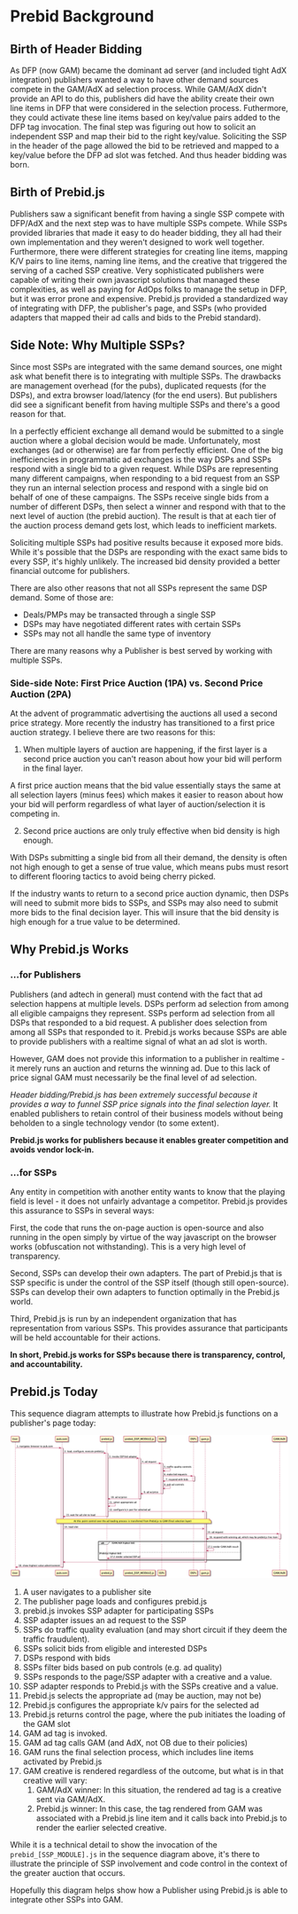 # Prebid Background

## Birth of Header Bidding

As DFP (now GAM) became the dominant ad server (and included tight AdX integration) publishers wanted a way to have other demand sources compete in the GAM/AdX ad selection process. While GAM/AdX didn't provide an API to do this, publishers did have the ability create their own line items in DFP that were considered in the selection process. Futhermore, they could activate these line items based on key/value pairs added to the DFP tag invocation. The final step was figuring out how to solicit an independent SSP and map their bid to the right key/value. Soliciting the SSP in the header of the page allowed the bid to be retrieved and mapped to a key/value before the DFP ad slot was fetched. And thus header bidding was born.

## Birth of Prebid.js

Publishers saw a significant benefit from having a single SSP compete with DFP/AdX and the next step was to have multiple SSPs compete. While SSPs provided libraries that made it easy to do header bidding, they all had their own implementation and they weren't designed to work well together. Furthermore, there were different strategies for creating line items, mapping K/V pairs to line items, naming line items, and the creative that triggered the serving of a cached SSP creative. Very sophisticated publishers were capable of writing their own javascript solutions that managed these complexities, as well as paying for AdOps folks to manage the setup in DFP, but it was error prone and expensive. Prebid.js provided a standardized way of integrating with DFP, the publisher's page, and SSPs (who provided adapters that mapped their ad calls and bids to the Prebid standard).

## Side Note: Why Multiple SSPs?

Since most SSPs are integrated with the same demand sources, one might ask what benefit there is to integrating with multiple SSPs. The drawbacks are management overhead (for the pubs), duplicated requests (for the DSPs), and extra browser load/latency (for the end users). But publishers did see a significant benefit from having multiple SSPs and there's a good reason for that.

In a perfectly efficient exchange all demand would be submitted to a single auction where a global decision would be made. Unfortunately, most exchanges (ad or otherwise) are far from perfectly efficient. One of the big inefficiencies in programmatic ad exchanges is the way DSPs and SSPs respond with a single bid to a given request. While DSPs are representing many different campaigns, when responding to a bid request from an SSP they run an internal selection process and respond with a single bid on behalf of one of these campaigns. The SSPs receive single bids from a number of different DSPs, then select a winner and respond with that to the next level of auction (the prebid auction). The result is that at each tier of the auction process demand gets lost, which leads to inefficient markets.

Soliciting multiple SSPs had positive results because it exposed more bids. While it's possible that the DSPs are responding with the exact same bids to every SSP, it's highly unlikely. The increased bid density provided a better financial outcome for publishers.

There are also other reasons that not all SSPs represent the same DSP demand. Some of those are:
* Deals/PMPs may be transacted through a single SSP
* DSPs may have negotiated different rates with certain SSPs
* SSPs may not all handle the same type of inventory

There are many reasons why a Publisher is best served by working with multiple SSPs.

### Side-side Note: First Price Auction (1PA) vs. Second Price Auction (2PA)

At the advent of programmatic advertising the auctions all used a second price strategy. More recently the industry has transitioned to a first price auction strategy. I believe there are two reasons for this:
1. When multiple layers of auction are happening, if the first layer is a second price auction you can't reason about how your bid will perform in the final layer.

A first price auction means that the bid value essentially stays the same at all selection layers (minus fees) which makes it easier to reason about how your bid will perform regardless of what layer of auction/selection it is competing in.

2) Second price auctions are only truly effective when bid density is high enough.

With DSPs submitting a single bid from all their demand, the density is often not high enough to get a sense of true value, which means pubs must resort to different flooring tactics to avoid being cherry picked.

If the industry wants to return to a second price auction dynamic, then DSPs will need to submit more bids to SSPs, and SSPs may also need to submit more bids to the final decision layer. This will insure that the bid density is high enough for a true value to be determined.


## Why Prebid.js Works

### …for Publishers

Publishers (and adtech in general) must contend with the fact that ad selection happens at multiple levels. DSPs perform ad selection from among all eligible campaigns they represent. SSPs perform ad selection from all DSPs that responded to a bid request. A publisher does selection from among all SSPs that responded to it. Prebid.js works because SSPs are able to provide publishers with a realtime signal of what an ad slot is worth.

However, GAM does not provide this information to a publisher in realtime - it merely runs an auction and returns the winning ad. Due to this lack of price signal GAM must necessarily be the final level of ad selection.

*Header bidding/Prebid.js has been extremely successful because it provides a way to funnel SSP price signals into the final selection layer.* It enabled publishers to retain control of their business models without being beholden to a single technology vendor (to some extent).

**Prebid.js works for publishers because it enables greater competition and avoids vendor lock-in.**

### …for SSPs

Any entity in competition with another entity wants to know that the playing field is level - it does not unfairly advantage a competitor. Prebid.js provides this assurance to SSPs in several ways:

First, the code that runs the on-page auction is open-source and also running in the open simply by virtue of the way javascript on the browser works (obfuscation not withstanding). This is a very high level of transparency.

Second, SSPs can develop their own adapters. The part of Prebid.js that is SSP specific is under the control of the SSP itself (though still open-source). SSPs can develop their own adapters to function optimally in the Prebid.js world.

Third, Prebid.js is run by an independent organization that has representation from various SSPs. This provides assurance that participants will be held accountable for their actions.

**In short, Prebid.js works for SSPs because there is transparency, control, and accountability.**

## Prebid.js Today

This sequence diagram attempts to illustrate how Prebid.js functions on a publisher's page today:

![Prebid Sequence Diagram](out/prebid_statusquo/prebid_statusquo.png)

1. A user navigates to a publisher site
2. The publisher page loads and configures prebid.js
3. prebid.js invokes SSP adapter for participating SSPs
4. SSP adapter issues an ad request to the SSP
5. SSPs do traffic quality evaluation (and may short circuit if they deem the traffic fraudulent).
6. SSPs solicit bids from eligible and interested DSPs
7. DSPs respond with bids
8. SSPs filter bids based on pub controls (e.g. ad quality)
9. SSPs responds to the page/SSP adapter with a creative and a value.
10. SSP adapter responds to Prebid.js with the SSPs creative and a value.
11. Prebid.js selects the appropriate ad (may be auction, may not be)
12. Prebid.js configures the appropriate k/v pairs for the selected ad
13. Prebid.js returns control the page, where the pub initiates the loading of the GAM slot
14. GAM ad tag is invoked.
15. GAM ad tag calls GAM (and AdX, not OB due to their policies)
16. GAM runs the final selection process, which includes line items activated by Prebid.js
17. GAM creative is rendered regardless of the outcome, but what is in that creative will vary:
    1. GAM/AdX winner: In this situation, the rendered ad tag is a creative sent via GAM/AdX.
    2. Prebid.js winner: In this case, the tag rendered from GAM was associated with a Prebid.js line item and it calls back into Prebid.js to render the earlier selected creative.

While it is a technical detail to show the invocation of the `prebid_[SSP_MODULE].js` in the sequence diagram above, it's there to illustrate the principle of SSP involvement and code control in the context of the greater auction that occurs.

Hopefully this diagram helps show how a Publisher using Prebid.js is able to integrate other SSPs into GAM.
